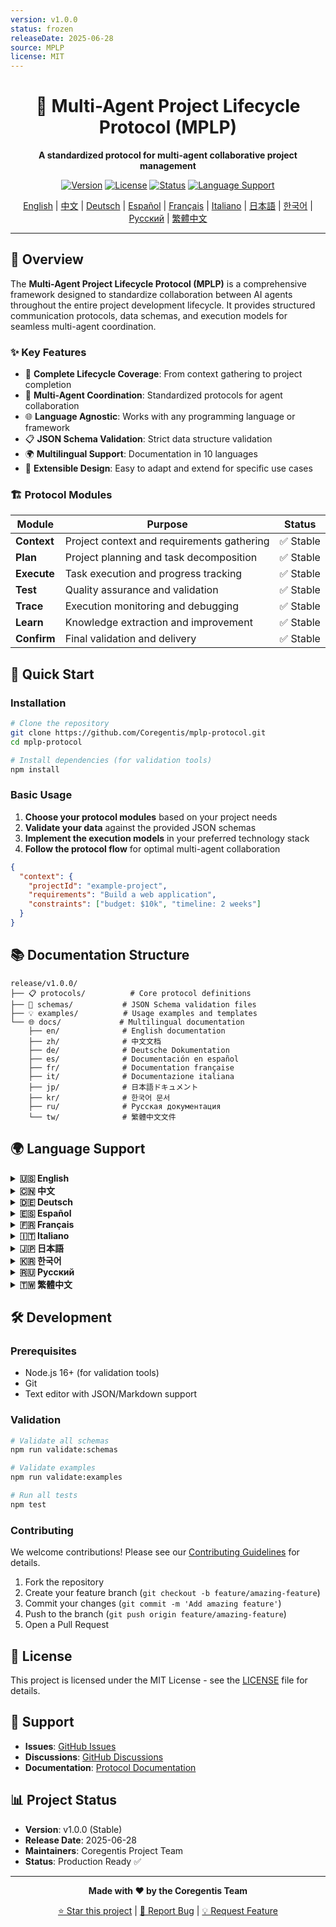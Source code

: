 ```yaml
---
version: v1.0.0
status: frozen
releaseDate: 2025-06-28
source: MPLP
license: MIT
---
```


<div align="center">

# 🤖 Multi-Agent Project Lifecycle Protocol (MPLP)

**A standardized protocol for multi-agent collaborative project management**

[![Version](https://img.shields.io/badge/version-v1.0.0-blue.svg)](https://github.com/Coregentis/mplp-protocol/releases/tag/v1.0.0)
[![License](https://img.shields.io/badge/license-MIT-green.svg)](LICENSE)
[![Status](https://img.shields.io/badge/status-stable-brightgreen.svg)]()
[![Language Support](https://img.shields.io/badge/languages-10-orange.svg)](#-language-support)

[English](#english) | [中文](#中文) | [Deutsch](#deutsch) | [Español](#español) | [Français](#français) | [Italiano](#italiano) | [日本語](#日本語) | [한국어](#한국어) | [Русский](#русский) | [繁體中文](#繁體中文)

</div>

---

## 🌟 Overview

The **Multi-Agent Project Lifecycle Protocol (MPLP)** is a comprehensive framework designed to standardize collaboration between AI agents throughout the entire project development lifecycle. It provides structured communication protocols, data schemas, and execution models for seamless multi-agent coordination.

### ✨ Key Features

- 🔄 **Complete Lifecycle Coverage**: From context gathering to project completion
- 🤝 **Multi-Agent Coordination**: Standardized protocols for agent collaboration
- 🌐 **Language Agnostic**: Works with any programming language or framework
- 📋 **JSON Schema Validation**: Strict data structure validation
- 🌍 **Multilingual Support**: Documentation in 10 languages
- 🔧 **Extensible Design**: Easy to adapt and extend for specific use cases

### 🏗️ Protocol Modules

| Module | Purpose | Status |
|--------|---------|--------|
| **Context** | Project context and requirements gathering | ✅ Stable |
| **Plan** | Project planning and task decomposition | ✅ Stable |
| **Execute** | Task execution and progress tracking | ✅ Stable |
| **Test** | Quality assurance and validation | ✅ Stable |
| **Trace** | Execution monitoring and debugging | ✅ Stable |
| **Learn** | Knowledge extraction and improvement | ✅ Stable |
| **Confirm** | Final validation and delivery | ✅ Stable |

## 🚀 Quick Start

### Installation

```bash
# Clone the repository
git clone https://github.com/Coregentis/mplp-protocol.git
cd mplp-protocol

# Install dependencies (for validation tools)
npm install
```

### Basic Usage

1. **Choose your protocol modules** based on your project needs
2. **Validate your data** against the provided JSON schemas
3. **Implement the execution models** in your preferred technology stack
4. **Follow the protocol flow** for optimal multi-agent collaboration

```json
{
  "context": {
    "projectId": "example-project",
    "requirements": "Build a web application",
    "constraints": ["budget: $10k", "timeline: 2 weeks"]
  }
}
```

## 📚 Documentation Structure

```
release/v1.0.0/
├── 📋 protocols/          # Core protocol definitions
├── 🔧 schemas/           # JSON Schema validation files
├── 💡 examples/          # Usage examples and templates
└── 🌐 docs/             # Multilingual documentation
    ├── en/              # English documentation
    ├── zh/              # 中文文档
    ├── de/              # Deutsche Dokumentation
    ├── es/              # Documentación en español
    ├── fr/              # Documentation française
    ├── it/              # Documentazione italiana
    ├── jp/              # 日本語ドキュメント
    ├── kr/              # 한국어 문서
    ├── ru/              # Русская документация
    └── tw/              # 繁體中文文件
```

## 🌍 Language Support

<details>
<summary><strong>🇺🇸 English</strong></summary>

- **Documentation**: [`docs/en/`](docs/en/)
- **Schemas**: [`docs/en/schemas/`](docs/en/schemas/)
- **Status**: Complete ✅

</details>

<details>
<summary><strong>🇨🇳 中文</strong></summary>

- **文档**: [`docs/zh/`](docs/zh/)
- **模式**: [`docs/zh/schemas/`](docs/zh/schemas/)
- **状态**: 完整 ✅

</details>

<details>
<summary><strong>🇩🇪 Deutsch</strong></summary>

- **Dokumentation**: [`docs/de/`](docs/de/)
- **Schemas**: [`docs/de/schemas/`](docs/de/schemas/)
- **Status**: Vollständig ✅

</details>

<details>
<summary><strong>🇪🇸 Español</strong></summary>

- **Documentación**: [`docs/es/`](docs/es/)
- **Esquemas**: [`docs/es/schemas/`](docs/es/schemas/)
- **Estado**: Completo ✅

</details>

<details>
<summary><strong>🇫🇷 Français</strong></summary>

- **Documentation**: [`docs/fr/`](docs/fr/)
- **Schémas**: [`docs/fr/schemas/`](docs/fr/schemas/)
- **Statut**: Complet ✅

</details>

<details>
<summary><strong>🇮🇹 Italiano</strong></summary>

- **Documentazione**: [`docs/it/`](docs/it/)
- **Schemi**: [`docs/it/schemas/`](docs/it/schemas/)
- **Stato**: Completo ✅

</details>

<details>
<summary><strong>🇯🇵 日本語</strong></summary>

- **ドキュメント**: [`docs/jp/`](docs/jp/)
- **スキーマ**: [`docs/jp/schemas/`](docs/jp/schemas/)
- **ステータス**: 完了 ✅

</details>

<details>
<summary><strong>🇰🇷 한국어</strong></summary>

- **문서**: [`docs/kr/`](docs/kr/)
- **스키마**: [`docs/kr/schemas/`](docs/kr/schemas/)
- **상태**: 완료 ✅

</details>

<details>
<summary><strong>🇷🇺 Русский</strong></summary>

- **Документация**: [`docs/ru/`](docs/ru/)
- **Схемы**: [`docs/ru/schemas/`](docs/ru/schemas/)
- **Статус**: Завершено ✅

</details>

<details>
<summary><strong>🇹🇼 繁體中文</strong></summary>

- **文件**: [`docs/tw/`](docs/tw/)
- **模式**: [`docs/tw/schemas/`](docs/tw/schemas/)
- **狀態**: 完整 ✅

</details>

## 🛠️ Development

### Prerequisites

- Node.js 16+ (for validation tools)
- Git
- Text editor with JSON/Markdown support

### Validation

```bash
# Validate all schemas
npm run validate:schemas

# Validate examples
npm run validate:examples

# Run all tests
npm test
```

### Contributing

We welcome contributions! Please see our [Contributing Guidelines](CONTRIBUTING.md) for details.

1. Fork the repository
2. Create your feature branch (`git checkout -b feature/amazing-feature`)
3. Commit your changes (`git commit -m 'Add amazing feature'`)
4. Push to the branch (`git push origin feature/amazing-feature`)
5. Open a Pull Request

## 📄 License

This project is licensed under the MIT License - see the [LICENSE](LICENSE) file for details.

## 🤝 Support

- **Issues**: [GitHub Issues](https://github.com/Coregentis/mplp-protocol/issues)
- **Discussions**: [GitHub Discussions](https://github.com/Coregentis/mplp-protocol/discussions)
- **Documentation**: [Protocol Documentation](docs/)

## 📊 Project Status

- **Version**: v1.0.0 (Stable)
- **Release Date**: 2025-06-28
- **Maintainers**: Coregentis Project Team
- **Status**: Production Ready ✅

---

<div align="center">

**Made with ❤️ by the Coregentis Team**

[⭐ Star this project](https://github.com/Coregentis/mplp-protocol) | [🐛 Report Bug](https://github.com/Coregentis/mplp-protocol/issues) | [💡 Request Feature](https://github.com/Coregentis/mplp-protocol/issues)

</div>